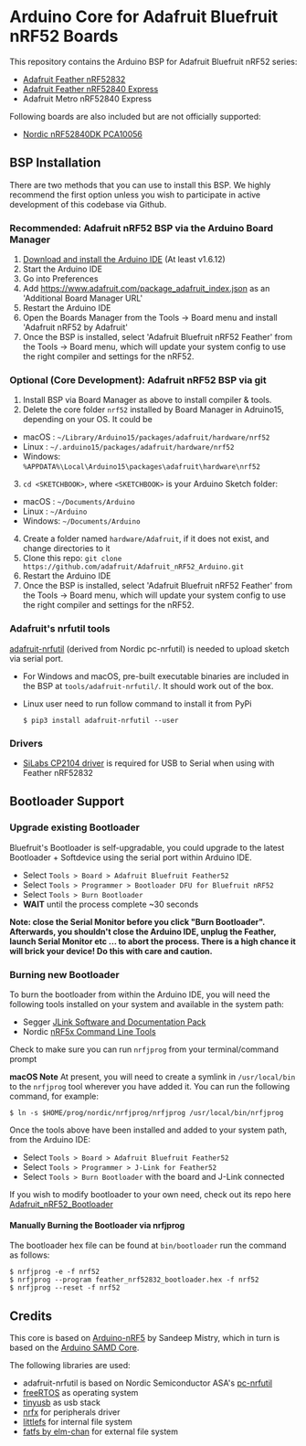 # Arduino Core for Adafruit Bluefruit nRF52 Boards

This repository contains the Arduino BSP for Adafruit Bluefruit nRF52 series:

- [Adafruit Feather nRF52832](https://www.adafruit.com/product/3406)
- [Adafruit Feather nRF52840 Express](https://www.adafruit.com/product/4062)
- Adafruit Metro nRF52840 Express

Following boards are also included but are not officially supported:

- [Nordic nRF52840DK PCA10056](https://www.nordicsemi.com/Software-and-Tools/Development-Kits/nRF52840-DK)

## BSP Installation

There are two methods that you can use to install this BSP. We highly recommend the first option unless you wish to participate in active development of this codebase via Github.

### Recommended: Adafruit nRF52 BSP via the Arduino Board Manager

 1. [Download and install the Arduino IDE](https://www.arduino.cc/en/Main/Software) (At least v1.6.12)
 2. Start the Arduino IDE
 3. Go into Preferences
 4. Add https://www.adafruit.com/package_adafruit_index.json as an 'Additional Board Manager URL'
 5. Restart the Arduino IDE
 6. Open the Boards Manager from the Tools -> Board menu and install 'Adafruit nRF52 by Adafruit'
 7. Once the BSP is installed, select 'Adafruit Bluefruit nRF52 Feather' from the Tools -> Board menu, which will update your system config to use the right compiler and settings for the nRF52.

### Optional (Core Development): Adafruit nRF52 BSP via git

 1. Install BSP via Board Manager as above to install compiler & tools.
 2. Delete the core folder `nrf52` installed by Board Manager in Adruino15, depending on your OS. It could be
  * macOS  : `~/Library/Arduino15/packages/adafruit/hardware/nrf52`
  * Linux  : `~/.arduino15/packages/adafruit/hardware/nrf52`
  * Windows: `%APPDATA%\Local\Arduino15\packages\adafruit\hardware\nrf52`
 3. `cd <SKETCHBOOK>`, where `<SKETCHBOOK>` is your Arduino Sketch folder:
  * macOS  : `~/Documents/Arduino`
  * Linux  : `~/Arduino`
  * Windows: `~/Documents/Arduino`
 4. Create a folder named `hardware/Adafruit`, if it does not exist, and change directories to it
 5. Clone this repo: `git clone https://github.com/adafruit/Adafruit_nRF52_Arduino.git`
 6. Restart the Arduino IDE
 7. Once the BSP is installed, select 'Adafruit Bluefruit nRF52 Feather' from the Tools -> Board menu, which will update your system config to use the right compiler and settings for the nRF52.

### Adafruit's nrfutil tools

[adafruit-nrfutil](https://github.com/adafruit/Adafruit_nRF52_nrfutil) (derived from Nordic pc-nrfutil) is needed to upload sketch via serial port.

- For Windows and macOS, pre-built executable binaries are included in the BSP at `tools/adafruit-nrfutil/`. It should work out of the box.
- Linux user need to run follow command to install it from PyPi

    ```
    $ pip3 install adafruit-nrfutil --user
	```

### Drivers

- [SiLabs CP2104 driver](http://www.silabs.com/products/mcu/pages/usbtouartbridgevcpdrivers.aspx) is required for USB to Serial when using with Feather nRF52832

## Bootloader Support

### Upgrade existing Bootloader

Bluefruit's Bootloader is self-upgradable, you could upgrade to the latest Bootloader + Softdevice using the serial port within Arduino IDE.

- Select `Tools > Board > Adafruit Bluefruit Feather52`
- Select `Tools > Programmer > Bootloader DFU for Bluefruit nRF52`
- Select `Tools > Burn Bootloader`
- **WAIT** until the process complete ~30 seconds

**Note: close the Serial Monitor before you click "Burn Bootloader". Afterwards, you shouldn't close the Arduino IDE, unplug the Feather, launch Serial Monitor etc ... to abort the process. There is a high chance it will brick your device! Do this with care and caution.**

### Burning new Bootloader

To burn the bootloader from within the Arduino IDE, you will need the following tools installed
on your system and available in the system path:

- Segger [JLink Software and Documentation Pack](https://www.segger.com/downloads/jlink)
- Nordic [nRF5x Command Line Tools](http://infocenter.nordicsemi.com/index.jsp?topic=%2Fcom.nordic.infocenter.tools%2Fdita%2Ftools%2Fnrf5x_command_line_tools%2Fnrf5x_installation.html)

Check to make sure you can run `nrfjprog` from your terminal/command prompt

**macOS Note** At present, you will need to create a symlink in `/usr/local/bin` to the
`nrfjprog` tool wherever you have added it. You can run the following command, for example:

```
$ ln -s $HOME/prog/nordic/nrfjprog/nrfjprog /usr/local/bin/nrfjprog
```

Once the tools above have been installed and added to your system path, from the Arduino IDE:

- Select `Tools > Board > Adafruit Bluefruit Feather52`
- Select `Tools > Programmer > J-Link for Feather52`
- Select `Tools > Burn Bootloader` with the board and J-Link connected

If you wish to modify bootloader to your own need, check out its repo here [Adafruit_nRF52_Bootloader](https://github.com/adafruit/Adafruit_nRF52_Bootloader)

#### Manually Burning the Bootloader via nrfjprog

The bootloader hex file can be found at `bin/bootloader` run the command as follows:

```
$ nrfjprog -e -f nrf52
$ nrfjprog --program feather_nrf52832_bootloader.hex -f nrf52
$ nrfjprog --reset -f nrf52
```

## Credits

This core is based on [Arduino-nRF5](https://github.com/sandeepmistry/arduino-nRF5) by Sandeep Mistry,
which in turn is based on the [Arduino SAMD Core](https://github.com/arduino/ArduinoCore-samd).

The following libraries are used:

- adafruit-nrfutil is based on Nordic Semiconductor ASA's [pc-nrfutil](https://github.com/NordicSemiconductor/pc-nrfutil)
- [freeRTOS](https://www.freertos.org/) as operating system
- [tinyusb](https://github.com/hathach/tinyusb) as usb stack
- [nrfx](https://github.com/NordicSemiconductor/nrfx) for peripherals driver
- [littlefs](https://github.com/ARMmbed/littlefs) for internal file system
- [fatfs by elm-chan](http://elm-chan.org/fsw/ff/00index_e.html) for external file system
